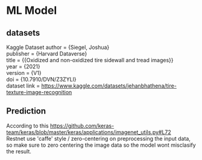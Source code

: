 # ML Model

## datasets
Kaggle Dataset
author = {Siegel, Joshua}  
publisher = {Harvard Dataverse}  
title = {{Oxidized and non-oxidized tire sidewall and tread images}}  
year = {2021}  
version = {V1}  
doi = {10.7910/DVN/Z3ZYLI}  
dataset link = https://www.kaggle.com/datasets/jehanbhathena/tire-texture-image-recognition


## Prediction
According to this https://github.com/keras-team/keras/blob/master/keras/applications/imagenet_utils.py#L72  
Restnet use 'caffe' style / zero-centering on preprocessing the input data, so make sure to zero centering the image data so the model wont misclasify the result.
